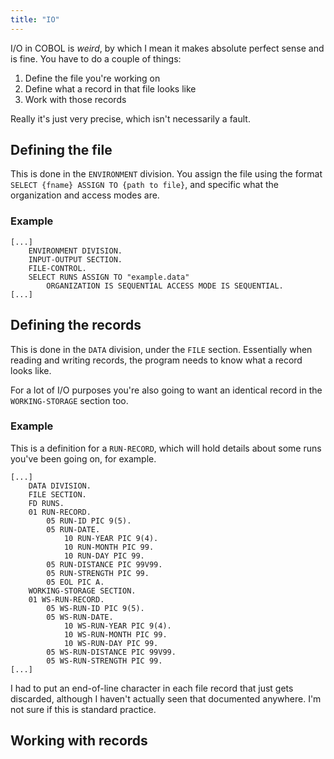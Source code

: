 ```yaml
---
title: "IO"
---
```


I/O in COBOL is _weird_, by which I mean it makes absolute perfect sense and is fine. You have to do a couple of things:

1. Define the file you're working on
2. Define what a record in that file looks like
3. Work with those records

Really it's just very precise, which isn't necessarily a fault.

## Defining the file

This is done in the `ENVIRONMENT` division. You assign the file using the format `SELECT {fname} ASSIGN TO {path to file}`, and specific what the organization and access modes are.

### Example

```cobol
[...]
	ENVIRONMENT DIVISION.
	INPUT-OUTPUT SECTION.
	FILE-CONTROL.
	SELECT RUNS ASSIGN TO "example.data"
		ORGANIZATION IS SEQUENTIAL ACCESS MODE IS SEQUENTIAL.
[...]
```

## Defining the records

This is done in the `DATA` division, under the `FILE` section. Essentially when reading and writing records, the program needs to know what a record looks like.

For a lot of I/O purposes you're also going to want an identical record in the `WORKING-STORAGE` section too.
### Example

This is a definition for a `RUN-RECORD`, which will hold details about some runs you've been going on, for example. 

```cobol
[...]
	DATA DIVISION.
	FILE SECTION.
	FD RUNS.
	01 RUN-RECORD.
		05 RUN-ID PIC 9(5).
		05 RUN-DATE.
			10 RUN-YEAR PIC 9(4).
			10 RUN-MONTH PIC 99.
			10 RUN-DAY PIC 99.
		05 RUN-DISTANCE PIC 99V99.
		05 RUN-STRENGTH PIC 99.
		05 EOL PIC A.
	WORKING-STORAGE SECTION.
	01 WS-RUN-RECORD.
		05 WS-RUN-ID PIC 9(5).
		05 WS-RUN-DATE.
			10 WS-RUN-YEAR PIC 9(4).
			10 WS-RUN-MONTH PIC 99.
			10 WS-RUN-DAY PIC 99.
		05 WS-RUN-DISTANCE PIC 99V99.
		05 WS-RUN-STRENGTH PIC 99.
[...]
```

I had to put an end-of-line character in each file record that just gets discarded, although I haven't actually seen that documented anywhere. I'm not sure if this is standard practice.

## Working with records